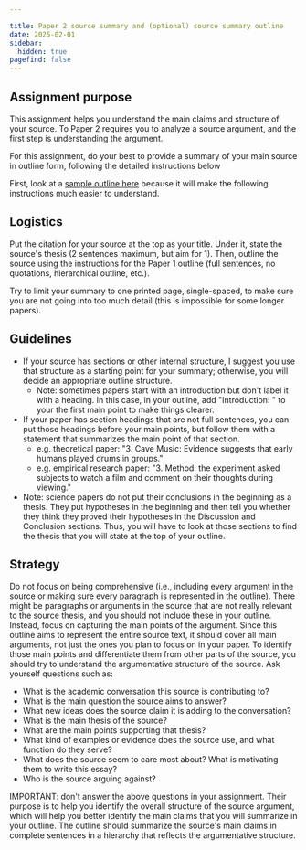 ```yaml
---

title: Paper 2 source summary and (optional) source summary outline
date: 2025-02-01
sidebar:
  hidden: true
pagefind: false
---
```


## Assignment purpose

This assignment helps you understand the main claims and structure of your source. To Paper 2 requires you to analyze a source argument, and the first step is understanding the argument.

For this assignment, do your best to provide a summary of your main source in outline form, following the detailed instructions below

First, look at a [sample outline here](https://canvas.nus.edu.sg/users/90279/files/3878218/download?verifier=xTVJPZcQmMOFBnsfaQ67UmlpkJEEP0FrANrDqjkm&download_frd=1) because it will make the following instructions much easier to understand.

## Logistics

Put the citation for your source at the top as your title. Under it, state the source's thesis (2 sentences maximum, but aim for 1). Then, outline the source using the instructions for the Paper 1 outline (full sentences, no quotations, hierarchical outline, etc.).

Try to limit your summary to one printed page, single-spaced,  to make sure you are not going into too much detail (this is impossible for some longer papers).


## Guidelines

- If your source has sections or other internal structure, I suggest you use that structure as a starting point for your summary; otherwise, you will decide an appropriate outline structure.
	- Note: sometimes papers start with an introduction but don't label it with a heading. In this case, in your outline, add "Introduction: " to your the first main point to make things clearer.
- If your paper has section headings that are not full sentences, you can put those headings before your main points, but follow them with a statement that summarizes the main point of that section.
	- e.g. theoretical paper: "3. Cave Music: Evidence suggests that early humans played drums in groups."
	- e.g. empirical research paper: "3. Method: the experiment asked subjects to watch a film and comment on their thoughts during viewing."
- Note: science papers do not put their conclusions in the beginning as a thesis. They put hypotheses in the beginning and then tell you whether they think they proved their hypotheses in the Discussion and Conclusion sections. Thus, you will have to look at those sections to find the thesis that you will state at the top of your outline.

## Strategy

Do not focus on being comprehensive (i.e., including every argument in the source or making sure every paragraph is represented in the outline). There might be paragraphs or arguments in the source that are not really relevant to the source thesis, and you should not include these in your outline. Instead, focus on capturing the main points of the argument. Since this outline aims to represent the entire source text, it should cover all main arguments, not just the ones you plan to focus on in your paper. To identify those main points and differentiate them from other parts of the source, you should try to understand the argumentative structure of the source. Ask yourself questions such as:

- What is the academic conversation this source is contributing to?
- What is the main question the source aims to answer?
- What new ideas does the source claim it is adding to the conversation?
- What is the main thesis of the source?
- What are the main points supporting that thesis?
- What kind of examples or evidence does the source use, and what function do they serve?
- What does the source seem to care most about? What is motivating them to write this essay?
- Who is the source arguing against?

IMPORTANT: don't answer the above questions in your assignment. Their purpose is to help you identify the overall structure of the source argument, which will help you better identify the main claims that you will summarize in your outline. The outline should summarize the source's main claims in complete sentences in a hierarchy that reflects the argumentative structure.

